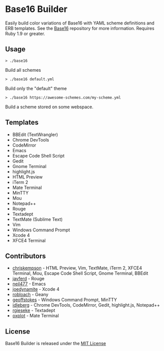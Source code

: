 # Base16 Builder
Easily build color variations of Base16 with YAML scheme definitions and ERB templates.
See the [Base16](https://github.com/chriskempson/base16) repository for more information.
Requires Ruby 1.9 or greater.

## Usage
    > ./base16
Build all schemes

    > ./base16 default.yml
Build only the "default" theme

    > ./base16 https://awesome-schemes.com/my-scheme.yml
Build a scheme stored on some webspace.

## Templates
* BBEdit (TextWrangler)
* Chrome DevTools
* CodeMirror
* Emacs
* Escape Code Shell Script
* Gedit
* Gnome Terminal
* highlight.js
* HTML Preview
* iTerm 2
* Mate Terminal
* MinTTY
* Mou
* Notepad++
* Rouge
* Textadept
* TextMate (Sublime Text)
* Vim
* Windows Command Prompt
* Xcode 4
* XFCE4 Terminal

## Contributors
* [chriskempson](https://github.com/chriskempson) - HTML Preview, Vim, TextMate, iTerm 2, XFCE4 Terminal, Mou, Escape Code Shell Script, Gnome Terminal, BBEdit
* [jayferd](https://github.com/jayferd) - Rouge
* [neil477](https://github.com/neil477) - Emacs
* [joedynamite](https://github.com/joedynamite) - Xcode 4
* [robloach](https://github.com/robloach) - Geany
* [geoffstokes](https://github.com/geoffstokes) - Windows Command Prompt, MinTTY
* [idleberg](https://github.com/idleberg) - Chrome DevTools, CodeMirror, Gedit, highlight.js, Notepad++
* [rgieseke](https://github.com/rgieseke) - Textadept
* [oxplot](https://github.com/oxplot) - Mate Terminal

## License
Base16 Builder is released under the [MIT License](https://github.com/chriskempson/base16-builder/blob/master/LICENSE.md)
